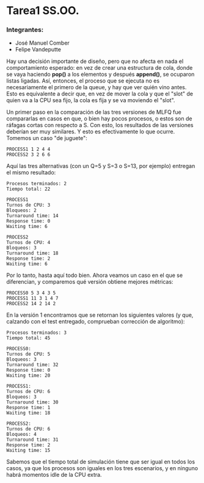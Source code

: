 # Tarea1 SS.OO.

### Integrantes:
- José Manuel Comber
- Felipe Vandeputte

Hay una decisión importante de diseño, pero que no afecta en nada el comportamiento esperado: en vez de crear una estructura de cola, donde se vaya haciendo **pop()** a los elementos y después **append()**, se ocuparon listas ligadas. 
Así, entonces, el proceso que se ejecuta no es necesariamente el primero de la queue, y hay que ver quién vino antes. Esto es equivalente a decir que, en vez de mover la cola y que el "slot" de quien va a la CPU sea fijo, la cola es fija y se va moviendo el "slot".

Un primer paso en la comparación de las tres versiones de MLFQ fue compararlas en casos en que, o bien hay pocos procesos, o estos son de ráfagas cortas con respecto a S. Con esto, los resultados de las versiones deberían ser muy similares.
Y esto es efectivamente lo que ocurre. Tomemos un caso "de juguete": 


```
PROCESS1 1 2 4 4
PROCESS2 3 2 6 6
```

Aquí las tres alternativas (con un Q=5 y S=3 o S=13, por ejemplo) entregan el mismo resultado:

```
Procesos terminados: 2
Tiempo total: 22

PROCESS1
Turnos de CPU: 3
Bloqueos: 2
Turnaround time: 14
Response time: 0
Waiting time: 6

PROCESS2
Turnos de CPU: 4
Bloqueos: 3
Turnaround time: 18
Response time: 2
Waiting time: 6
```

Por lo tanto, hasta aquí todo bien. Ahora veamos un caso en el que se diferencian, y comparemos qué versión obtiene mejores métricas:

```
PROCESS0 5 3 4 3 5
PROCESS1 11 3 1 4 7
PROCESS2 14 2 14 2
```

En la versión 1 encontramos que se retornan los siguientes valores (y que, calzando con el test entregado, comprueban corrección de algoritmo):

```
Procesos terminados: 3
Tiempo total: 45

PROCESS0:
Turnos de CPU: 5
Bloqueos: 3
Turnaround time: 32
Response time: 0
Waiting time: 20

PROCESS1:
Turnos de CPU: 6
Bloqueos: 3
Turnaround time: 30
Response time: 1
Waiting time: 18

PROCESS2:
Turnos de CPU: 6
Bloqueos: 4
Turnaround time: 31
Response time: 2
Waiting time: 15
```



Sabemos que el tiempo total de simulación tiene que ser igual en todos los casos, ya que los procesos son iguales en los tres escenarios, y en ninguno habrá momentos idle de la CPU extra.